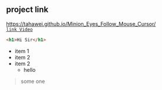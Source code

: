 ## project link
https://tahawei.github.io/Minion_Eyes_Follow_Mouse_Cursor/
\
[`link Video`](https://youtu.be/U5iG-rhuMQQ)

```html
<h1>Hi Sir</h1>
```

- item 1
- item 2
- item 2
  - hello

>some one
